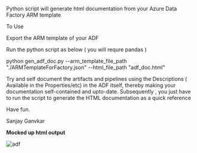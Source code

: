 Python script will generate html documentation from your Azure Data Factory ARM template

To Use

Export the ARM template of your ADF

Run the python script as below ( you will requre pandas )

python gen_adf_doc.py --arm_template_file_path "./ARMTemplateForFactory.json" --html_file_path "adf_doc.html"

Try and self document the artifacts and pipelines using the Descriptions  ( Available in the Properties/etc) in the ADF itself,
thereby making your documentation self-contained and upto-date. Subsequently , you just have to run the script to
generate the HTML documentation as a quick reference

Have fun.

Sanjay Ganvkar

**Mocked up html output**

![adf](https://github.com/user-attachments/assets/b1e979d5-a2b5-4b59-82de-780ac698825b)

